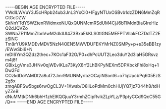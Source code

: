 -----BEGIN AGE ENCRYPTED FILE-----
YWdlLWVuY3J5cHRpb24ub3JnL3YxCi0+IFgyNTUxOSBvb1dzZDN6MmZqRCtGcDZW
SkNnYTdYSWZtenRWdmxoNUQxQUNMcmRSdUM4CjJ6bTlMdnBiaGIreHIzQ2dJQVZo
SWNaZE11MmZlbnVwM2dIdUI4Z3BxaEkKLS0tIGN5MEFPTVlIakFCZDdTZ2EzSlNC
Tm8rYU9KMDEvMDV5NzN4OEN5MWVDUFEKYMrNZ0SMPy+p+s35eBB1zy/EWwSbi6+N
reDI6Ym3QZdz2thec+7KOc1aF32O/P0+dhPcUUT2Leo3duY2d3laH5GRsvzm4j8f
GBixLgVms3JHNv0qjWEvIKLa73KyX8rf2LhBKPyNEXm5DPXbckFhi8xHq+1Dw2Fd
COzkdDoYAMDt2a8ut72Jmr9MUNMyribzOCajiNSont6+o7lqUpcbPq605EzS2g5x
zmqABFSw5bgs6rwOgCL3V+1Xwsb/O8ilLoPdMm0chHUjYQ7jz7044h8/tdHyZZeB
dNuMMtkDNh6bhH1zhElKQGjuuY3rmhZCipRvikZLpYLz/P3ptyCCd9QcC55G/Q==
-----END AGE ENCRYPTED FILE-----

